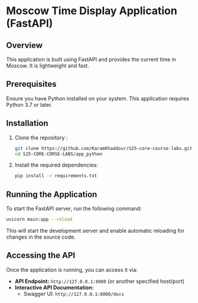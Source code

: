 # Moscow Time Display Application (FastAPI)

## Overview

This application is built using FastAPI and provides the current time in Moscow. It is lightweight and fast.

## Prerequisites

Ensure you have Python installed on your system. This application requires Python 3.7 or later.

## Installation

1. Clone the repository :

   ```sh
   git clone https://github.com/KaramKhaddour/S25-core-course-labs.git
   cd S25-CORE-CORSE-LABS/app_python
   ```

2. Install the required dependencies:

   ```sh
   pip install -r requirements.txt
   ```

## Running the Application

To start the FastAPI server, run the following command:

```sh
uvicorn main:app --reload
```

This will start the development server and enable automatic reloading for changes in the source code.

## Accessing the API

Once the application is running, you can access it via:

- **API Endpoint:** `http://127.0.0.1:8000` (or another specified host/port)
- **Interactive API Documentation:**
  - Swagger UI: `http://127.0.0.1:8000/docs`
